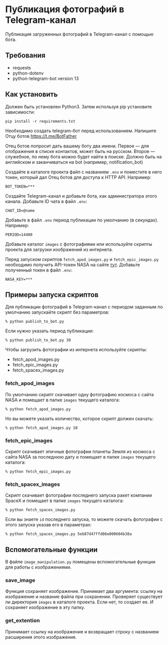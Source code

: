 # Публикация фотографий в Telegram-канал #
Публикация загруженных фотографий в Telegram-канал с помощью бота.

## Требования
- requests
- python-dotenv
- python-telegram-bot version 13

## Как установить
Должен быть установлен Python3.
Затем используя pip установите зависимости:

```
pip install -r requirements.txt
```

Необходимо создать telegram-бот перед использованием.
Напишите Отцу ботов https://t.me/BotFather

Отец ботов попросит дать вашему боту два имени.
Первое — для отображения в списке контактов, может быть на русском.
Второе — служебное, по нему бота можно будет найти в поиске.
Должно быть на английском и заканчиваться на bot (например, notification_bot)

Создайте в каталоге проекта файл с названием `.env` и поместите в него токен, который дал Отец ботов для доступа к HTTP API. Например:
```
BOT_TOKEN=***
```
Создайте Telegram-канал и добавьте бота, как администратора этого канала.
Добавьте ID чата в файл `.env`:
```
CHAT_ID=@name
```

Добавьте в файл `.env` период публикации по умолчанию (в секундах). Например:
```
PERIOD=14400
```
Добавьте каталог `images` с фотографиями или используйте скрипты проекта для загрузки изображений из интернета.

Перед запуском скриптов `fetch_apod_images.py` и `fetch_epic_images.py` необходимо получить API-токен NASA на сайте [тут](https://api.nasa.gov/).
Добавьте полученный токен в файл `.env`:
```
NASA_KEY=***
```

## Примеры запуска скриптов
Для публикации фотографий в Telegram-канал с периодом заданным по умолчанию запускайте скрипт без параметров:
```
% python publish_to_bot.py
```

Если нужно указать период публикации:
```
% python publish_to_bot.py 30
```

Чтобы загрузить фотографии из интернета используйте скрипты:
- fetch_apod_images.py
- fetch_epic_images.py
- fetch_spacex_images.py

### fetch_apod_images
По умолчанию скрипт скачивает одну фотографию космоса с сайта NASA и помещает в папке `images` текущего каталога:
```
% python fetch_apod_images.py
```
Но вы можете указать количество, которое скрипт должен скачать:
```
% python fetch_apod_images.py 10
```

### fetch_epic_images
Скрипт скачивает эпичные фотографии планеты Земля из космоса с сайта NASA за последнюю дату и помещает в папке `images` текущего каталога:
```
% python fetch_epic_images.py
```

### fetch_spacex_images
Скрипт скачивает фотографии последнего запуска ракет компании SpaceX и помещает в папке `images` текущего каталога:
```
% python fetch_spacex_images.py
```
Если вы знаете `id` последнего запуска, то можете скачать фотографии с этого запуска указав его в параметрах:
```
% python fetch_spacex_images.py 5eb87d47ffd86e000604b38a
```

## Вспомогательные функции
В файле `image_manipulation.py` помещены вспомогательные функции для работы с изображениями.

### save_image
Функция сохраняет изображение.
Принимает два аргумента: ссылку на изображение и название файла при сохранении.
Проверяет существует ли директория `images` в каталоге проекта. Если нет, то создает ее.
И сохраняет изображение в эту папку.

### get_extention
Принимает ссылку на изображение и возвращает строку с названием расширения этого изображения.
